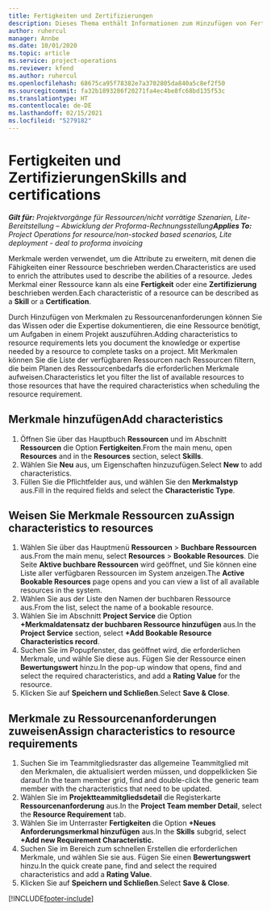```yaml
---
title: Fertigkeiten und Zertifizierungen
description: Dieses Thema enthält Informationen zum Hinzufügen von Fertigkeiten und Zertifizierungsmerkmalen zu Ressourcen.
author: ruhercul
manager: Annbe
ms.date: 10/01/2020
ms.topic: article
ms.service: project-operations
ms.reviewer: kfend
ms.author: ruhercul
ms.openlocfilehash: 68675ca95f78382e7a3702805da840a5c8ef2f50
ms.sourcegitcommit: fa32b1893286f20271fa4ec4be8fc68bd135f53c
ms.translationtype: HT
ms.contentlocale: de-DE
ms.lasthandoff: 02/15/2021
ms.locfileid: "5279182"
---
```

# <a name="skills-and-certifications"></a><span data-ttu-id="5b0b0-103">Fertigkeiten und Zertifizierungen</span><span class="sxs-lookup"><span data-stu-id="5b0b0-103">Skills and certifications</span></span>
<span data-ttu-id="5b0b0-104">_**Gilt für:** Projektvorgänge für Ressourcen/nicht vorrätige Szenarien, Lite-Bereitstellung – Abwicklung der Proforma-Rechnungsstellung_</span><span class="sxs-lookup"><span data-stu-id="5b0b0-104">_**Applies To:** Project Operations for resource/non-stocked based scenarios, Lite deployment - deal to proforma invoicing_</span></span>

<span data-ttu-id="5b0b0-105">Merkmale werden verwendet, um die Attribute zu erweitern, mit denen die Fähigkeiten einer Ressource beschrieben werden.</span><span class="sxs-lookup"><span data-stu-id="5b0b0-105">Characteristics are used to enrich the attributes used to describe the abilities of a resource.</span></span> <span data-ttu-id="5b0b0-106">Jedes Merkmal einer Ressource kann als eine **Fertigkeit** oder eine **Zertifizierung** beschrieben werden.</span><span class="sxs-lookup"><span data-stu-id="5b0b0-106">Each characteristic of a resource can be described as a **Skill** or a **Certification**.</span></span>

<span data-ttu-id="5b0b0-107">Durch Hinzufügen von Merkmalen zu Ressourcenanforderungen können Sie das Wissen oder die Expertise dokumentieren, die eine Ressource benötigt, um Aufgaben in einem Projekt auszuführen.</span><span class="sxs-lookup"><span data-stu-id="5b0b0-107">Adding characteristics to resource requirements lets you document the knowledge or expertise needed by a resource to complete tasks on a project.</span></span> <span data-ttu-id="5b0b0-108">Mit Merkmalen können Sie die Liste der verfügbaren Ressourcen nach Ressourcen filtern, die beim Planen des Ressourcenbedarfs die erforderlichen Merkmale aufweisen.</span><span class="sxs-lookup"><span data-stu-id="5b0b0-108">Characteristics let you filter the list of available resources to those resources that have the required characteristics when scheduling the resource requirement.</span></span>

## <a name="add-characteristics"></a><span data-ttu-id="5b0b0-109">Merkmale hinzufügen</span><span class="sxs-lookup"><span data-stu-id="5b0b0-109">Add characteristics</span></span>

1. <span data-ttu-id="5b0b0-110">Öffnen Sie über das Hauptbuch **Ressourcen** und im Abschnitt **Ressourcen** die Option **Fertigkeiten**.</span><span class="sxs-lookup"><span data-stu-id="5b0b0-110">From the main menu, open **Resources** and in the **Resources** section, select **Skills**.</span></span>
2. <span data-ttu-id="5b0b0-111">Wählen Sie **Neu** aus, um Eigenschaften hinzuzufügen.</span><span class="sxs-lookup"><span data-stu-id="5b0b0-111">Select **New** to add characteristics.</span></span>
3. <span data-ttu-id="5b0b0-112">Füllen Sie die Pflichtfelder aus, und wählen Sie den **Merkmalstyp** aus.</span><span class="sxs-lookup"><span data-stu-id="5b0b0-112">Fill in the required fields and select the **Characteristic Type**.</span></span>

## <a name="assign-characteristics-to-resources"></a><span data-ttu-id="5b0b0-113">Weisen Sie Merkmale Ressourcen zu</span><span class="sxs-lookup"><span data-stu-id="5b0b0-113">Assign characteristics to resources</span></span>

1. <span data-ttu-id="5b0b0-114">Wählen Sie über das Hauptmenü **Ressourcen** > **Buchbare Ressourcen** aus.</span><span class="sxs-lookup"><span data-stu-id="5b0b0-114">From the main menu, select **Resources** > **Bookable Resources**.</span></span> <span data-ttu-id="5b0b0-115">Die Seite **Aktive buchbare Ressourcen** wird geöffnet, und Sie können eine Liste aller verfügbaren Ressourcen im System anzeigen.</span><span class="sxs-lookup"><span data-stu-id="5b0b0-115">The **Active Bookable Resources** page opens and you can view a list of all available resources in the system.</span></span>
2. <span data-ttu-id="5b0b0-116">Wählen Sie aus der Liste den Namen der buchbaren Ressource aus.</span><span class="sxs-lookup"><span data-stu-id="5b0b0-116">From the list, select the name of a bookable resource.</span></span>
3. <span data-ttu-id="5b0b0-117">Wählen Sie im Abschnitt **Project Service** die Option **+Merkmaldatensatz der buchbaren Ressource hinzufügen** aus.</span><span class="sxs-lookup"><span data-stu-id="5b0b0-117">In the **Project Service** section, select **+Add Bookable Resource Characteristics record**.</span></span>
4. <span data-ttu-id="5b0b0-118">Suchen Sie im Popupfenster, das geöffnet wird, die erforderlichen Merkmale, und wähle Sie diese aus. Fügen Sie der Ressource einen **Bewertungswert** hinzu.</span><span class="sxs-lookup"><span data-stu-id="5b0b0-118">In the pop-up window that opens, find and select the required characteristics, and add a **Rating Value** for the resource.</span></span>
5. <span data-ttu-id="5b0b0-119">Klicken Sie auf **Speichern und Schließen**.</span><span class="sxs-lookup"><span data-stu-id="5b0b0-119">Select **Save & Close**.</span></span>

## <a name="assign-characteristics-to-resource-requirements"></a><span data-ttu-id="5b0b0-120">Merkmale zu Ressourcenanforderungen zuweisen</span><span class="sxs-lookup"><span data-stu-id="5b0b0-120">Assign characteristics to resource requirements</span></span>

1. <span data-ttu-id="5b0b0-121">Suchen Sie im Teammitgliedsraster das allgemeine Teammitglied mit den Merkmalen, die aktualisiert werden müssen, und doppelklicken Sie darauf.</span><span class="sxs-lookup"><span data-stu-id="5b0b0-121">In the team member grid, find and double-click the generic team member with the characteristics that need to be updated.</span></span>
2. <span data-ttu-id="5b0b0-122">Wählen Sie im **Projektteammitgliedsdetail** die Registerkarte **Ressourcenanforderung** aus.</span><span class="sxs-lookup"><span data-stu-id="5b0b0-122">In the **Project Team member Detail**, select the **Resource Requirement** tab.</span></span>
3. <span data-ttu-id="5b0b0-123">Wählen Sie im Unterraster **Fertigkeiten** die Option **+Neues Anforderungsmerkmal hinzufügen** aus.</span><span class="sxs-lookup"><span data-stu-id="5b0b0-123">In the **Skills** subgrid, select **+Add new Requirement Characteristic.**</span></span>
4. <span data-ttu-id="5b0b0-124">Suchen Sie im Bereich zum schnellen Erstellen die erforderlichen Merkmale, und wählen Sie sie aus. Fügen Sie einen **Bewertungswert** hinzu.</span><span class="sxs-lookup"><span data-stu-id="5b0b0-124">In the quick create pane, find and select the required characteristics and add a **Rating Value**.</span></span>
5. <span data-ttu-id="5b0b0-125">Klicken Sie auf **Speichern und Schließen**.</span><span class="sxs-lookup"><span data-stu-id="5b0b0-125">Select **Save & Close**.</span></span>

[!INCLUDE[footer-include](../includes/footer-banner.md)]